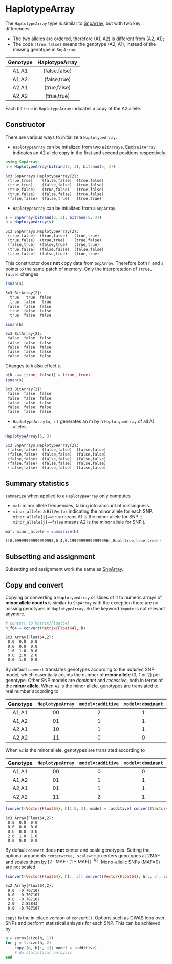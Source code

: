 
# HaplotypeArray

The `HaplotypeArray` type is similar to [SnpArray](@ref), but with two key differences:  

* The two alleles are ordered, therefore (A1, A2) is different from (A2, A1);  
* The code `(true,false)` means the genotype (A2, A1), instead of the missing genotype in `SnpArray`.  

| Genotype | HaplotypeArray |  
|:---:|:---:|  
| A1,A1 | (false,false) |  
| A1,A2 | (false,true) |  
| A2,A1 | (true,false) |  
| A2,A2 | (true,true) |  
Each bit `true` in `HaplotypeArray` indicates a copy of the A2 allele. 

## Constructor

There are various ways to initialize a `HaplotypeArray`.  

* `HaplotypeArray` can be intialized from two `BitArray`s. Each `BitArray` indicates an A2 allele copy in the first and second positions respectively.


```julia
using SnpArrays
h = HaplotypeArray(bitrand(5, 3), bitrand(5, 3))
```




    5x3 SnpArrays.HaplotypeArray{2}:
     (true,true)    (false,false)  (true,false)
     (true,true)    (false,false)  (true,false)
     (true,false)   (true,false)   (true,false)
     (true,false)   (false,false)  (true,false)
     (false,false)  (false,true)   (true,true) 



* `HaplotypeArray` can be intialized from a `SnpArray`.


```julia
s = SnpArray(bitrand(5, 3), bitrand(5, 3))
h = HaplotypeArray(s)
```




    5x3 SnpArrays.HaplotypeArray{2}:
     (true,false)  (true,false)   (true,true)  
     (true,false)  (true,true)    (true,false) 
     (false,true)  (false,true)   (true,true)  
     (true,false)  (false,false)  (false,false)
     (true,false)  (false,true)   (true,true)  



This constructor does **not** copy data from `SnpArray`. Therefore both `h` and `s` points to the same patch of memory. Only the interpretation of `(true, false)` changes.


```julia
isnan(s)
```




    5x3 BitArray{2}:
      true   true  false
      true  false   true
     false  false  false
      true  false  false
      true  false  false




```julia
isnan(h)
```




    5x3 BitArray{2}:
     false  false  false
     false  false  false
     false  false  false
     false  false  false
     false  false  false



Changes to `h` also effect `s`.


```julia
h[h .== (true, false)] = (true, true)
isnan(s)
```




    5x3 BitArray{2}:
     false  false  false
     false  false  false
     false  false  false
     false  false  false
     false  false  false



* `HaplotypeArray(m, n)` generates an m by n `HaplotypeArray` of all A1 alleles.


```julia
HaplotypeArray(5, 3)
```




    5x3 SnpArrays.HaplotypeArray{2}:
     (false,false)  (false,false)  (false,false)
     (false,false)  (false,false)  (false,false)
     (false,false)  (false,false)  (false,false)
     (false,false)  (false,false)  (false,false)
     (false,false)  (false,false)  (false,false)



## Summary statistics

`summarize` when applied to a `HaplotypeArray` only computes  

* `maf`: minor allele frequencies, taking into account of missingness.  
* `minor_allele`: a `BitVector` indicating the minor allele for each SNP.   `minor_allele[j]==true` means A1 is the minor allele for SNP j; `minor_allele[j]==false` means A2 is the minor allele for SNP j.  


```julia
maf, minor_allele = summarize(h)
```




    ([0.09999999999999998,0.4,0.19999999999999996],Bool[true,true,true])



## Subsetting and assignment

Subsetting and assignment work the same as [SnpArray](@ref).

## Copy and convert

Copying or converting a `HaplotypeArray` or slices of it to numeric arrays of **minor allele counts** is similar to `SnpArray` with the exception there are no missing genotypes in `HaplotypeArray`. So the keyword `impute` is not relevant anymore.


```julia
# convert to Matrix{Float64}
h_f64 = convert(Matrix{Float64}, h)
```




    5x3 Array{Float64,2}:
     0.0  0.0  0.0
     0.0  0.0  0.0
     1.0  1.0  0.0
     0.0  2.0  2.0
     0.0  1.0  0.0



By default `convert` translates genotypes according to the *additive* SNP model, which essentially counts the number of **minor allele** (0, 1 or 2) per genotype. Other SNP models are *dominant* and *recessive*, both in terms of the **minor allele**. When `A1` is the minor allele, genotypes are translated to real number according to

| Genotype | `HaplotypeArray` | `model=:additive` | `model=:dominant` | `model=:recessive` |    
|:---:|:---:|:---:|:---:|:---:|  
| A1,A1 | 00 | 2 | 1 | 1 |  
| A1,A2 | 01 | 1 | 1 | 0 |  
| A2,A1 | 10 | 1 | 1 | 0 |  
| A2,A2 | 11 | 0 | 0 | 0 |  

When `A2` is the minor allele, genotypes are translated according to

| Genotype | `HaplotypeArray` | `model=:additive` | `model=:dominant` | `model=:recessive` |    
|:---:|:---:|:---:|:---:|:---:|  
| A1,A1 | 00 | 0 | 0 | 0 |  
| A1,A2 | 01 | 1 | 1 | 0 |  
| A2,A1 | 01 | 1 | 1 | 0 |  
| A2,A2 | 11 | 2 | 1 | 1 |  


```julia
[convert(Vector{Float64}, h[1:5, 3]; model = :additive) convert(Vector{Float64}, h[1:5, 3]; model = :dominant) convert(Vector{Float64}, h[1:5, 3]; model = :recessive)]
```




    5x3 Array{Float64,2}:
     0.0  0.0  0.0
     0.0  0.0  0.0
     0.0  0.0  0.0
     2.0  1.0  1.0
     0.0  0.0  0.0



By default `convert` does **not** center and scale genotypes. Setting the optional arguments `center=true, scale=true` centers genotypes at 2MAF and scales them by $[2 \cdot \text{MAF} \cdot (1 - \text{MAF})]^{-1/2}$. Mono-allelic SNPs (MAF=0) are not scaled.


```julia
[convert(Vector{Float64}, h[:, 3]) convert(Vector{Float64}, h[:, 3]; center = true, scale = true)]
```




    5x2 Array{Float64,2}:
     0.0  -0.707107
     0.0  -0.707107
     0.0  -0.707107
     2.0   2.82843 
     0.0  -0.707107



`copy!` is the in-place version of `convert()`. Options such as GWAS loop over SNPs and perform statistical anlaysis for each SNP. This can be achieved by


```julia
g = zeros(size(h, 1))
for j = 1:size(h, 2)
    copy!(g, h[:, j]; model = :additive)
    # do statistical anlaysis
end
```
